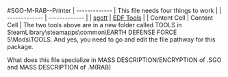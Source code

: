 #SGO-M-RAB--Printer 
    | ------------- | This file needs four things to work |
    | ------------- | ------------- |
    | [sgott](https://github.com/zeddidragon/sgott)  | [EDF Tools](https://gitlab.com/kittopiacreator/edf-tools)  |
    | Content Cell  | Content Cell  |
The two tools above are in a new folder called TOOLS in SteamLibrary\steamapps\common\EARTH DEFENSE FORCE 5\Mods\TOOLS.
And yes, you need to go and edit the file pathway for this package.

What does this file specialize in MASS DESCRIPTION/ENCRYPTION of .SGO and MASS DESCRIPTION of .M(RAB)
